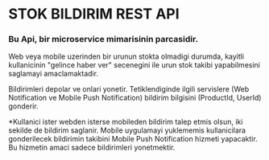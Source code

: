 # STOK BILDIRIM REST API

### Bu Api, bir microservice mimarisinin parcasidir.

Web veya mobile uzerinden bir urunun stokta olmadigi durumda, kayitli kullanicinin "gelince haber ver" secenegini ile urun stok takibi yapabilmesini 
saglamayi amaclamaktadir.

Bildirimleri depolar ve onlari yonetir. Tetiklendiginde ilgili servislere (Web Notification ve Mobile Push Notification) bildirim bilgisini 
(ProductId, UserId) gonderir.

*Kullanici ister webden isterse mobileden bildirim talep etmis olsun, iki sekilde de bildirim saglanir. Mobile uygulamayi yuklememis kullanicilara 
gonderilecek bildirimin takibini Mobile Push Notification hizmeti yapacaktir. Bu hizmetin amaci sadece bildirimleri yonetmektir.
